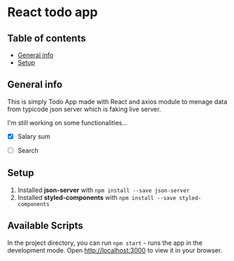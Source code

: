 # React todo app


## Table of contents
* [General info](#general-info)
* [Setup](#setup)

## General info
This is simply Todo App made with React and axios module to menage data from typicode json server which is faking live server.

I'm still working on some functionalities...
- [x] Salary sum
- [ ] Search


## Setup

1. Installed __json-server__ with `npm install --save json-server`
2. Installed __styled-components__ with `npm install --save styled-components`

## Available Scripts

In the project directory, you can run `npm start` - runs the app in the development mode.
Open [http://localhost:3000](http://localhost:3000) to view it in your browser.



